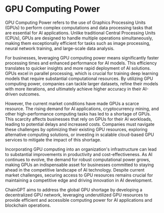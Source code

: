 # GPU Computing Power

GPU Computing Power refers to the use of Graphics Processing Units (GPUs) to perform complex computations and data processing tasks that are essential for AI applications. Unlike traditional Central Processing Units (CPUs), GPUs are designed to handle multiple operations simultaneously, making them exceptionally efficient for tasks such as image processing, neural network training, and large-scale data analysis.

For businesses, leveraging GPU computing power means significantly faster processing times and enhanced performance for AI models. This efficiency translates to quicker insights and more rapid deployment of AI solutions. GPUs excel in parallel processing, which is crucial for training deep learning models that require substantial computational resources. By utilizing GPU computing power, companies can tackle larger datasets, refine their models with more iterations, and ultimately achieve higher accuracy in their AI-driven outcomes.

However, the current market conditions have made GPUs a scarce resource. The rising demand for AI applications, cryptocurrency mining, and other high-performance computing tasks has led to a shortage of GPUs. This scarcity affects businesses that rely on GPUs for their AI workloads, leading to potential delays and increased costs. Companies must navigate these challenges by optimizing their existing GPU resources, exploring alternative computing solutions, or investing in scalable cloud-based GPU services to mitigate the impact of this shortage.

Incorporating GPU computing into an organization's infrastructure can lead to substantial improvements in productivity and cost-effectiveness. As AI continues to evolve, the demand for robust computational power grows, making GPUs an indispensable asset for businesses committed to staying ahead in the competitive landscape of AI technology. Despite current market challenges, securing access to GPU resources remains crucial for maintaining a competitive edge and driving innovation in AI development.

ChainGPT aims to address the global GPU shortage by developing a decentralized GPU network, leveraging underutilized GPU resources to provide efficient and accessible computing power for AI applications and blockchain operations.
